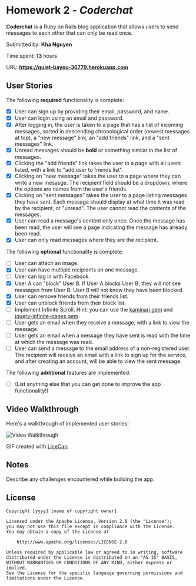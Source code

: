 # Homework 2 - *Coderchat*

**Coderchat** is a Ruby on Rails blog application that allows users to send messages to each other that can only be read once.

Submitted by: **Kha Nguyen**

Time spent: **13** hours

URL: **https://quiet-bayou-36779.herokuapp.com**

## User Stories

The following **required** functionality is complete:


* [x] User can sign up by providing their email, password, and name.
* [x] User can login using an email and password.
* [x] After logging in, the user is taken to a page that has a list of incoming messages, sorted in descending chronological order (newest messages at top), a "new message" link, an "add friends" link, and a "sent messages" link.
* [x] Unread messages should be **bold** or something similar in the list of messages.
* [x] Clicking the "add friends" link takes the user to a page with all users listed, with a link to "add user to friends list".
* [x] Clicking on "new message" takes the user to a page where they can write a new mesasge. The recipient field should be a dropdown, where the options are names from the user's friends.
* [x] Clicking on "sent messages" takes the user to a page listing messages they have sent. Each message should display at what time it was read by the recipient, or "unread". The user cannot read the contents of the messages.
* [x] User can read a message's content only once. Once the message has been read, the user will see a page indicating the message has already been read.
* [x] User can only read messages where they are the recipient.

The following **optional** functionality is complete:

* [ ] User can attach an image.
* [x] User can have multiple recipients on one message.
* [ ] User can log in with Facebook.
* [x] User A can "block" User B. If User A blocks User B, they will not see messages from User B. User B will not know they have been blocked.
* [x] User can remove friends from their friends list.
* [x] User can unblock friends from their block list.
* [ ] Implement Infinite Scroll. Hint: you can use the [kaminari gem](https://github.com/amatsuda/kaminari) and [jquery-infinite-pages gem](https://github.com/magoosh/jquery-infinite-pages).
* [ ] User gets an email when they receive a message, with a link to view the message.
* [ ] User gets an email when a message they have sent is read with the time at which the message was read.
* [ ] User can send a message to the email address of a non-registered user. The recipient will receive an email with a link to sign up for the service, and after creating an account, will be able to view the sent message.

The following **additional** features are implemented:

- [ ] (List anything else that you can get done to improve the app functionality!)

## Video Walkthrough

Here's a walkthrough of implemented user stories:

![Video Walkthrough](walkthrougth.gif)

GIF created with [LiceCap](http://www.cockos.com/licecap/).

## Notes

Describe any challenges encountered while building the app.

## License

    Copyright [yyyy] [name of copyright owner]

    Licensed under the Apache License, Version 2.0 (the "License");
    you may not use this file except in compliance with the License.
    You may obtain a copy of the License at

        http://www.apache.org/licenses/LICENSE-2.0

    Unless required by applicable law or agreed to in writing, software
    distributed under the License is distributed on an "AS IS" BASIS,
    WITHOUT WARRANTIES OR CONDITIONS OF ANY KIND, either express or implied.
    See the License for the specific language governing permissions and
    limitations under the License.